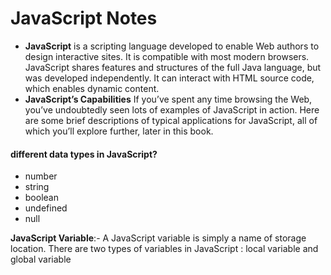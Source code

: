 # JavaScript Notes
- **JavaScript** is a scripting language developed to enable Web authors to design interactive sites. It is compatible with most modern browsers. JavaScript shares features and structures of the full Java language, but was developed independently. It can interact with HTML source code, which enables dynamic content.
- **JavaScript’s Capabilities**
If you’ve spent any time browsing the Web, you’ve undoubtedly seen lots of examples of JavaScript in action. Here are some brief descriptions of typical applications for JavaScript, all of which you’ll explore further, later in this book.

#### different data types in JavaScript?

- number
- string
- boolean
- undefined
- null

**JavaScript Variable**:- A JavaScript variable is simply a name of storage location. There are two types of variables in JavaScript : local variable and global variable
